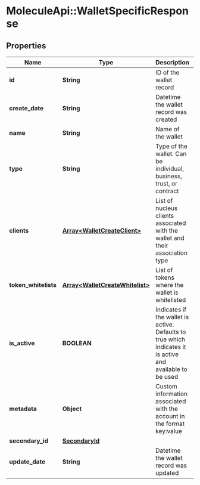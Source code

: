 # MoleculeApi::WalletSpecificResponse

## Properties
Name | Type | Description | Notes
------------ | ------------- | ------------- | -------------
**id** | **String** | ID of the wallet record | [optional] 
**create_date** | **String** | Datetime the wallet record was created | [optional] 
**name** | **String** | Name of the wallet | 
**type** | **String** | Type of the wallet. Can be individual, business, trust, or contract | 
**clients** | [**Array&lt;WalletCreateClient&gt;**](WalletCreateClient.md) | List of nucleus clients associated with the wallet and their association type | [optional] 
**token_whitelists** | [**Array&lt;WalletCreateWhitelist&gt;**](WalletCreateWhitelist.md) | List of tokens where the wallet is whitelisted | [optional] 
**is_active** | **BOOLEAN** | Indicates if the wallet is active. Defaults to true which indicates it is active and available to be used | [optional] [default to true]
**metadata** | **Object** | Custom information associated with the account in the format key:value | [optional] 
**secondary_id** | [**SecondaryId**](SecondaryId.md) |  | [optional] 
**update_date** | **String** | Datetime the wallet record was updated | [optional] 


